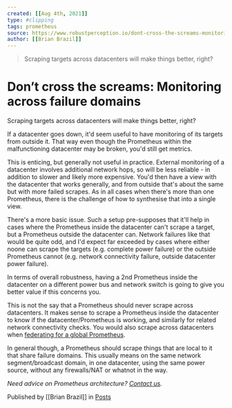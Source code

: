 ```yaml
---
created: [[Aug 4th, 2021]]
type: #clipping
tags: prometheus 
source: https://www.robustperception.io/dont-cross-the-screams-monitoring-across-failure-domains
author: [[Brian Brazil]] 
---
```

> Scraping targets across datacenters will make things better, right?

# Don’t cross the screams: Monitoring across failure domains


Scraping targets across datacenters will make things better, right?

If a datacenter goes down, it'd seem useful to have monitoring of its targets from outside it. That way even though the Prometheus within the malfunctioning datacenter may be broken, you'd still get metrics.

This is enticing, but generally not useful in practice. External monitoring of a datacenter involves additional network hops, so will be less reliable - in addition to slower and likely more expensive. You'd then have a view with the datacenter that works generally, and from outside that's about the same but with more failed scrapes. As in all cases when there's more than one Prometheus, there is the challenge of how to synthesise that into a single view.

There's a more basic issue. Such a setup pre-supposes that it'll help in cases where the Prometheus inside the datacenter can't scrape a target, but a Prometheus outside the datacenter can. Network failures like that would be quite odd, and I'd expect far exceeded by cases where either noone can scrape the targets (e.g. complete power failure) or the outside Prometheus cannot (e.g. network connectivity failure, outside datacenter power failure).

In terms of overall robustness, having a 2nd Prometheus inside the datacenter on a different power bus and network switch is going to give you better value if this concerns you.

This is not the say that a Prometheus should never scrape across datacenters. It makes sense to scrape a Prometheus inside the datacenter to know if the datacenter/Prometheus is working, and similarly for related network connectivity checks. You would also scrape across datacenters when [federating for a global Prometheus](https://www.robustperception.io/federation-what-is-it-good-for).

In general though, a Prometheus should scrape things that are local to it that share failure domains. This usually means on the same network segment/broadcast domain, in one datacenter, using the same power source, without any firewalls/NAT or whatnot in the way.

_Need advice on Prometheus architecture? [Contact us](mailto:prometheus@robustperception.io)._

Published by [[Brian Brazil]] in [Posts](https://www.robustperception.io/category/posts)
